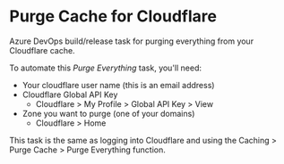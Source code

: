 # Purge Cache for Cloudflare

Azure DevOps build/release task for purging everything from your Cloudflare cache.  

To automate this *Purge Everything* task, you'll need:

* Your cloudflare user name (this is an email address)
* Cloudflare Global API Key
  * Cloudflare > My Profile > Global API Key > View
* Zone you want to purge (one of your domains)
  * Cloudflare > Home

This task is the same as logging into Cloudflare and using the Caching > Purge Cache > Purge Everything function.
